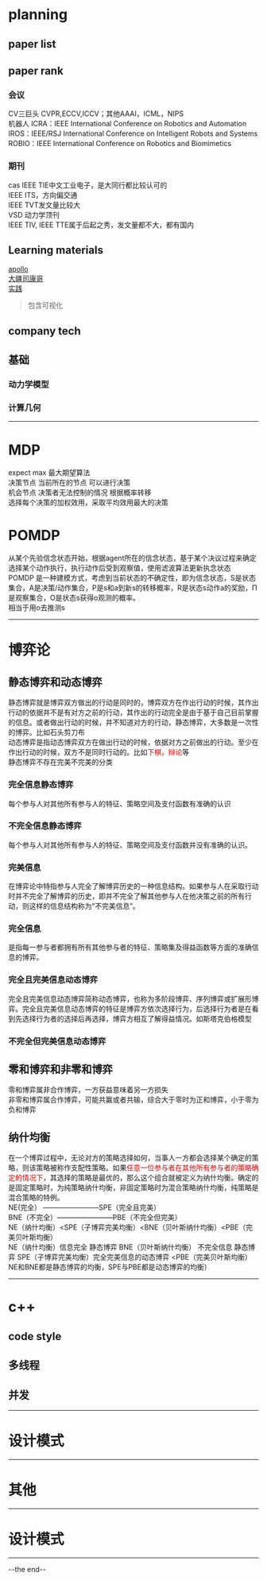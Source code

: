 # planning
## paper list
## paper rank
### 会议
CV三巨头 CVPR,ECCV,ICCV；其他AAAI，ICML，NIPS <br />
机器人 ICRA：IEEE International Conference on Robotics and Automation <br />
IROS：IEEE/RSJ International Conference on Intelligent Robots and Systems <br />
ROBIO：IEEE International Conference on Robotics and Biomimetics <br />
### 期刊
cas
IEEE TIE中文工业电子，是大同行都比较认可的 <br />
IEEE ITS，方向偏交通 <br />
IEEE TVT发文量比较大 <br />
VSD 动力学顶刊 <br />
IEEE TIV, IEEE TTE属于后起之秀，发文量都不大，都有国内 <br />
## Learning materials
[apollo](https://apollo.baidu.com/) <br />
[大疆司康哥](https://scholar.google.com.hk/citations?hl=zh-CN&user=Yv4WunEAAAAJ) <br />
[实践](https://github.com/zhm-real/PathPlanning) <br />
> 包含可视化 <br />

## company tech
## 基础
### 动力学模型
### 计算几何
--------------------------------------------------
# MDP
expect max 最大期望算法 <br />
决策节点 当前所在的节点 可以进行决策 <br />
机会节点 决策者无法控制的情况 根据概率转移 <br />
选择每个决策的加权效用，采取平均效用最大的决策 <br />
# POMDP <br />
从某个先验信念状态开始，根据agent所在的信念状态，基于某个决议过程来确定选择某个动作执行，执行动作后受到观察值，使用滤波算法更新执念状态<br />
POMDP 是一种建模方式，考虑到当前状态的不确定性，即为信念状态，S是状态集合，A是决策/动作集合，P是s和a到新s的转移概率，R是状态s动作a的奖励，Π是观察集合，O是状态s获得o观测的概率。<br />
相当于用o去推测s

-------------------------------------------------
# 博弈论
## 静态博弈和动态博弈
静态博弈就是博弈双方做出的行动是同时的，博弈双方在作出行动的时候，其作出行动的依据并不是有对方之前的行动，其作出的行动完全是由于基于自己目前掌握的信息。或者做出行动的时候，并不知道对方的行动，静态博弈，大多数是一次性的博弈。比如石头剪刀布<br />
动态博弈是指动态博弈双方在做出行动的时候，依据对方之前做出的行动。至少在作出行动的时候，双方不是同时行动的。比如<font color="#dd0000">下棋，辩论</font>等<br />
静态博弈不存在完美不完美的分类 <br />
### 完全信息静态博弈
每个参与人对其他所有参与人的特征、策略空间及支付函数有准确的认识 <br />
### 不完全信息静态博弈
每个参与人对其他所有参与人的特征、策略空间及支付函数并没有准确的认识。<br />
### 完美信息
在博弈论中特指参与人完全了解博弈历史的一种信息结构。如果参与人在采取行动时并不完全了解博弈的历史，即并不完全了解其他参与人在他决策之前的所有行动，则这样的信息结构称为“不完美信息”。<br />
### 完全信息
是指每一参与者都拥有所有其他参与者的特征、策略集及得益函数等方面的准确信息的博弈。<br />
### 完全且完美信息动态博弈
完全且完美信息动态博弈简称动态博弈，也称为多阶段博弈、序列博弈或扩展形博弈。完全且完美信息动态博弈的特征是博弈方依次选择行为，后选择行为者是在看到先选择行为者的选择后再选择，博弈方相互了解得益情况。如斯塔克伯格模型<br />
### 不完全但完美信息动态博弈
## 零和博弈和非零和博弈

零和博弈属非合作博弈，一方获益意味着另一方损失 <br />
非零和博弈属合作博弈，可能共赢或者共输，综合大于零时为正和博弈，小于零为负和博弈 <br />
## 纳什均衡
在一个博弈过程中，无论对方的策略选择如何，当事人一方都会选择某个确定的策略，则该策略被称作支配性策略。如果<font color="#dd0000">任意一位参与者在其他所有参与者的策略确定的情况下</font>，其选择的策略是最优的，那么这个组合就被定义为纳什均衡。确定的是固定策略时，为纯策略纳什均衡，非固定策略时为混合策略纳什均衡，纯策略是混合策略的特例。 <br />
NE(完全） ————————SPE（完全且完美） <br />
BNE（不完全）————————PBE（不完全但完美） <br />
NE（纳什均衡）<SPE（子博弈完美均衡）<BNE（贝叶斯纳什均衡）<PBE（完美贝叶斯均衡） <br />
NE（纳什均衡）信息完全 静态博弈
BNE（贝叶斯纳什均衡） 不完全信息 静态博弈
SPE（子博弈完美均衡）完全完美信息的动态博弈
<PBE（完美贝叶斯均衡）
NE和BNE都是静态博弈的均衡，SPE与PBE都是动态博弈的均衡） <br />

--------------------------------------------------

# c++
## code style
## 多线程
## 并发

--------------------------------------------------
# 设计模式
--------------------------------------------------
# 其他
--------------------------------------------------
# 设计模式
--------------------------------------------------
--the end--

